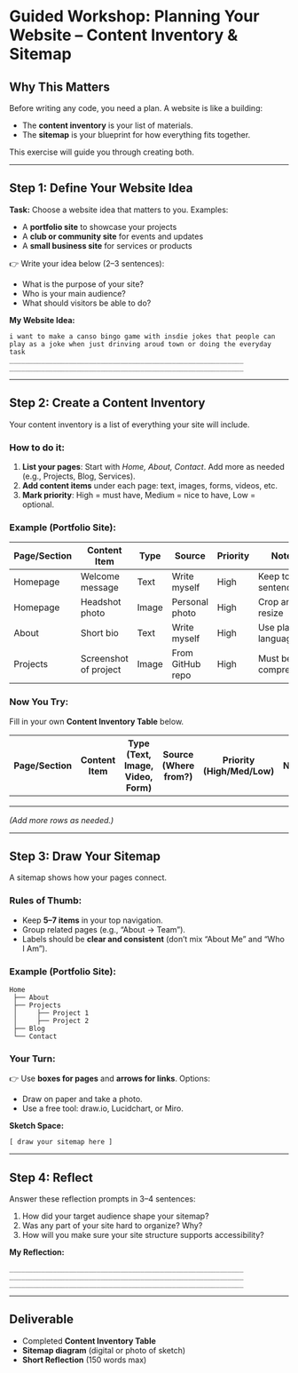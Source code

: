 # Guided Workshop: Planning Your Website – Content Inventory & Sitemap

## Why This Matters

Before writing any code, you need a plan. A website is like a building:

* The **content inventory** is your list of materials.
* The **sitemap** is your blueprint for how everything fits together.

This exercise will guide you through creating both.

---

## Step 1: Define Your Website Idea

**Task:** Choose a website idea that matters to you. Examples:

* A **portfolio site** to showcase your projects
* A **club or community site** for events and updates
* A **small business site** for services or products

👉 Write your idea below (2–3 sentences):

* What is the purpose of your site?
* Who is your main audience?
* What should visitors be able to do?

**My Website Idea:**

```
i want to make a canso bingo game with insdie jokes that people can play as a joke when just drinving aroud town or doing the everyday task
___________________________________________________________
___________________________________________________________
```

---

## Step 2: Create a Content Inventory

Your content inventory is a list of everything your site will include.

### How to do it:

1. **List your pages**: Start with *Home, About, Contact*. Add more as needed (e.g., Projects, Blog, Services).
2. **Add content items** under each page: text, images, forms, videos, etc.
3. **Mark priority**: High = must have, Medium = nice to have, Low = optional.

### Example (Portfolio Site):

| Page/Section | Content Item          | Type  | Source           | Priority | Notes               |
| ------------ | --------------------- | ----- | ---------------- | -------- | ------------------- |
| Homepage     | Welcome message       | Text  | Write myself     | High     | Keep to 2 sentences |
| Homepage     | Headshot photo        | Image | Personal photo   | High     | Crop and resize     |
| About        | Short bio             | Text  | Write myself     | High     | Use plain language  |
| Projects     | Screenshot of project | Image | From GitHub repo | High     | Must be compressed  |

### Now You Try:

Fill in your own **Content Inventory Table** below.

| Page/Section | Content Item | Type (Text, Image, Video, Form) | Source (Where from?) | Priority (High/Med/Low) | Notes |
| ------------ | ------------ | ------------------------------- | -------------------- | ----------------------- | ----- |
|              |              |                                 |                      |                         |       |
|              |              |                                 |                      |                         |       |
|              |              |                                 |                      |                         |       |

*(Add more rows as needed.)*

---

## Step 3: Draw Your Sitemap

A sitemap shows how your pages connect.

### Rules of Thumb:

* Keep **5–7 items** in your top navigation.
* Group related pages (e.g., “About → Team”).
* Labels should be **clear and consistent** (don’t mix “About Me” and “Who I Am”).

### Example (Portfolio Site):

```
Home
 ├── About
 ├── Projects
 │     ├── Project 1
 │     ├── Project 2
 ├── Blog
 └── Contact
```

### Your Turn:

👉 Use **boxes for pages** and **arrows for links**.
Options:

* Draw on paper and take a photo.
* Use a free tool: draw\.io, Lucidchart, or Miro.

**Sketch Space:**

```
[ draw your sitemap here ]
```

---

## Step 4: Reflect

Answer these reflection prompts in 3–4 sentences:

1. How did your target audience shape your sitemap?
2. Was any part of your site hard to organize? Why?
3. How will you make sure your site structure supports accessibility?

**My Reflection:**

```
___________________________________________________________
___________________________________________________________
___________________________________________________________
```

---

## Deliverable

* Completed **Content Inventory Table**
* **Sitemap diagram** (digital or photo of sketch)
* **Short Reflection** (150 words max)
